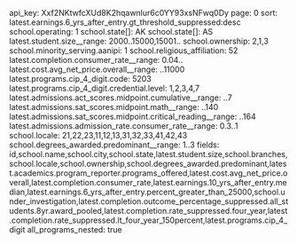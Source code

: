 api_key: Xxf2NKtwfcXUd8K2hqawnlur6c0YY93xsNFwq0Dy
page: 0
sort: latest.earnings.6_yrs_after_entry.gt_threshold_suppressed:desc
school.operating: 1
school.state[]: AK
school.state[]: AS
latest.student.size__range: 2000..15000,15001..
school.ownership: 2,1,3
school.minority_serving.aanipi: 1
school.religious_affiliation: 52
latest.completion.consumer_rate__range: 0.04..
latest.cost.avg_net_price.overall__range: ..11000
latest.programs.cip_4_digit.code: 5203
latest.programs.cip_4_digit.credential.level: 1,2,3,4,7
latest.admissions.act_scores.midpoint.cumulative__range: ..7
latest.admissions.sat_scores.midpoint.math__range: ..140
latest.admissions.sat_scores.midpoint.critical_reading__range: ..164
latest.admissions.admission_rate.consumer_rate__range: 0.3..1
school.locale: 21,22,23,11,12,13,31,32,33,41,42,43
school.degrees_awarded.predominant__range: 1..3
fields: id,school.name,school.city,school.state,latest.student.size,school.branches,school.locale,school.ownership,school.degrees_awarded.predominant,latest.academics.program_reporter.programs_offered,latest.cost.avg_net_price.overall,latest.completion.consumer_rate,latest.earnings.10_yrs_after_entry.median,latest.earnings.6_yrs_after_entry.percent_greater_than_25000,school.under_investigation,latest.completion.outcome_percentage_suppressed.all_students.8yr.award_pooled,latest.completion.rate_suppressed.four_year,latest.completion.rate_suppressed.lt_four_year_150percent,latest.programs.cip_4_digit
all_programs_nested: true
